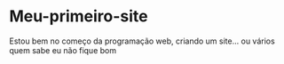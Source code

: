 # Meu-primeiro-site
Estou bem no começo da programação web, criando um site... ou vários quem sabe eu não fique bom
